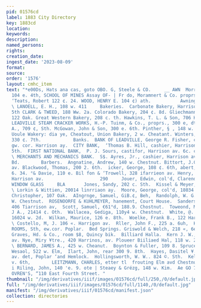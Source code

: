 ```yaml
---
pid: 01576cd
label: 1883 City Directory
key: 1883cd
location: 
keywords: 
description: 
named_persons: 
rights: 
creation_date: 
ingest_date: '2023-08-09'
format: 
source: 
order: '1576'
layout: cmhc_item
text: "*e00Ds, Hats ana cas, goto OBO. G, Steele & CO.     __ AWN  Morris, James _R.,
  104 e. 4th, SCHOOL OF MINES Assay OF- | Fr do, Moramnert & Co. proprs,, 110 e. 4th.
  ‘Teats, Robert 122 ¢. 24. WOOD, HENRY E. 104 ¢) ath.           Awning Manufacturers.
  \ LANOELL, E. H., 108 w. 411     Bakeries.  Carbonate Bakery, Harrison av. ee, cor.
  5th CLARK & TWEED, 188 Ww. 2a. Colorado Bakery, 204 ¢. 8d. Gliechmann, Charles,
  122 Oak. Great Western Bakery, 208 c. th. Hawkins, T. L. & Son, 706 Harrison av.
  LEADVILLE STEAM CRACKER WORKS, H.-P. Tuinm, & Co., proprs., 300 e, dth. Lewis, W.
  A., 709 ¢, Sth. McGowan, John & Son, 300 e. 6th. Pinther, § , 148 w. Chestnut. EU
  Uoule Wakery: dia ye, Cheatout, Union Bakery, 2 w. Cheatant. Winters, Louisa Mre.,
  330 ¢. 7th.            Banks.  BANK OF LEADVILLE, George R. Fisher, cashier, Cheamat,
  gw. cor. Harrison ay.  CITY BANK,  ‘Thomas B. Hill, cashier, Harrison ay. ne. cor.
  5th.  FIRST NATIONAL BANK,  P. J. Sours, castifor, Harrison av. 6c. cor, Cheatnut,
  \ MERCHANTS AND MECHANICS BANK.  S$. Ayres, Jr., cashier, Harrison av. se. cor.
  Bd.        Barbers.  Angnatine, Andrew, 140 w. Chestnut. Bittort, J.C, i321 Warrinow
  av. Blackwood, Thomas, 200 2. 6th.  icker, George, 108 ¢. 6th, abert, Charles, 124
  6. 34. °& Davie, 110 e. Bil fon & ‘Trowell, 328 ifarrieon av. Henry, Joseph, 112)
  Harrison av.                     290     Jouer, Edwin, col'd, Clarendon Hotel.  For
  WINDOW GLASS     BLA       Jones, Sandy, 202 c. Sth.  Kissel & Meyer, 102 w. 3d.
  \ Lorkin & Wittien, 20014 linrriaon ay.  Moore, George, col'd, 18034 w. 2d.  Moxcr,
  Christopher, 107 Oak.  AIngrnge, Samuel, GiB.¢, Beh,  Randolph, W. G.. cold 1824
  W. Chestnut.  ROSENOORFE & KUHLMEYER, hanement, Court House.  Sanders, Harvey, col'd,
  406 Tiarrison av,  Scott, Samuel, €61°d, 188.9. Chostnut.  Toweond, Monty 3,  Volkert,
  J A., 21414 ¢. Oth.  Wallacea, Gediga, 110y4 w. Chestnut.  White, @. W., col'd,
  16024 w. 2d.  Wilkan, Maurice, 126 e. 8th.  Woelke, Frank B., 122 Harrison av.                         Baths.
  \ Costello, M, J. 106 «. Harrigon av.  Rller, John F., 225 a. 6uh,  KEYSTONE BATH
  ROOMS, Sth, ew.cor. Poplar.  Bed Springs. Griswold & Welch, 218 «, 6eh.  Bill Posters.
  Graves, Hd. & Co., room $8, Quincy bik.  Billiard Halla.  Kern J. W., 433 Harrison
  av. Nye, Miry ¥tre., 420 Harrinos, av. Ploueer Biiliaed Hal, 118 w. 24.  Blacksmiths.
  \ BERNARD, JAMES A., 425 w. Cheanut.  Boynton & Fuller, 109 8. Spruce.  Galiin &
  Wesaol, 522 w. Elm,  Ilart, John, rear 300 9. 8th.  Hayes, Dasitel ¥., St. Louls
  av. det, Poplar ‘and Hemlock.  Hollingsworth, W. W.. 824 ©. Sth.  Kelly, Wham, 137
  v. 6th,        LEITZMANN, CHARLES, etter tl  frouting Elm avd Chestnut.      Pu
  i Riling, John, 140 'e. 9. ote | Steaey & Grézg, 148 w. Kim.  Ae GO 70 OLESON &
  OVREN'S, “110 East Fourth Street. "
thumbnail: "/img/derivatives/iiif/images/01576cd/full/250,/0/default.jpg"
full: "/img/derivatives/iiif/images/01576cd/full/1140,/0/default.jpg"
manifest: "/img/derivatives/iiif/01576cd/manifest.json"
collection: directories
---
```

